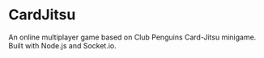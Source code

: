 # CardJitsu
An online multiplayer game based on Club Penguins Card-Jitsu minigame.
Built with Node.js and Socket.io.
